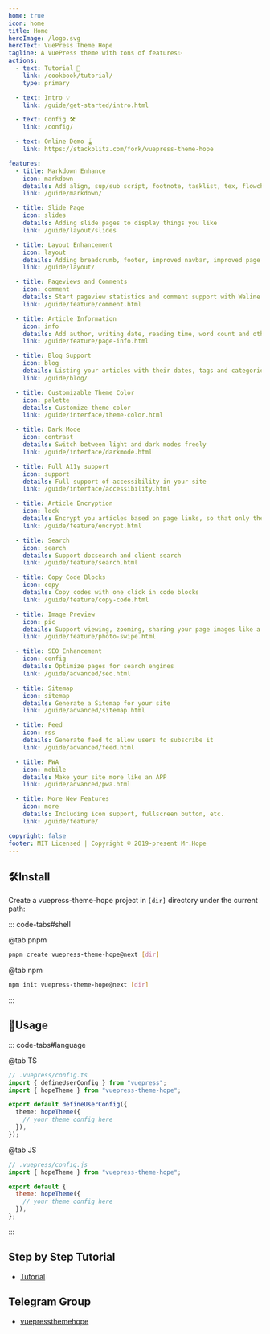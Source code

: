 ```yaml
---
home: true
icon: home
title: Home
heroImage: /logo.svg
heroText: VuePress Theme Hope
tagline: A VuePress theme with tons of features✨
actions:
  - text: Tutorial 🧭
    link: /cookbook/tutorial/
    type: primary

  - text: Intro 💡
    link: /guide/get-started/intro.html

  - text: Config 🛠
    link: /config/

  - text: Online Demo 🪀
    link: https://stackblitz.com/fork/vuepress-theme-hope

features:
  - title: Markdown Enhance
    icon: markdown
    details: Add align, sup/sub script, footnote, tasklist, tex, flowchart, diagram, mark and presentation support in Markdown
    link: /guide/markdown/

  - title: Slide Page
    icon: slides
    details: Adding slide pages to display things you like
    link: /guide/layout/slides

  - title: Layout Enhancement
    icon: layout
    details: Adding breadcrumb, footer, improved navbar, improved page nav and etc.
    link: /guide/layout/

  - title: Pageviews and Comments
    icon: comment
    details: Start pageview statistics and comment support with Waline
    link: /guide/feature/comment.html

  - title: Article Information
    icon: info
    details: Add author, writing date, reading time, word count and other information to your article
    link: /guide/feature/page-info.html

  - title: Blog Support
    icon: blog
    details: Listing your articles with their dates, tags and categories with some awesome layouts
    link: /guide/blog/

  - title: Customizable Theme Color
    icon: palette
    details: Customize theme color
    link: /guide/interface/theme-color.html

  - title: Dark Mode
    icon: contrast
    details: Switch between light and dark modes freely
    link: /guide/interface/darkmode.html

  - title: Full A11y support
    icon: support
    details: Full support of accessibility in your site
    link: /guide/interface/accessibility.html

  - title: Article Encryption
    icon: lock
    details: Encrypt you articles based on page links, so that only the one you want could see them
    link: /guide/feature/encrypt.html

  - title: Search
    icon: search
    details: Support docsearch and client search
    link: /guide/feature/search.html

  - title: Copy Code Blocks
    icon: copy
    details: Copy codes with one click in code blocks
    link: /guide/feature/copy-code.html

  - title: Image Preview
    icon: pic
    details: Support viewing, zooming, sharing your page images like a gallery
    link: /guide/feature/photo-swipe.html

  - title: SEO Enhancement
    icon: config
    details: Optimize pages for search engines
    link: /guide/advanced/seo.html

  - title: Sitemap
    icon: sitemap
    details: Generate a Sitemap for your site
    link: /guide/advanced/sitemap.html

  - title: Feed
    icon: rss
    details: Generate feed to allow users to subscribe it
    link: /guide/advanced/feed.html

  - title: PWA
    icon: mobile
    details: Make your site more like an APP
    link: /guide/advanced/pwa.html

  - title: More New Features
    icon: more
    details: Including icon support, fullscreen button, etc.
    link: /guide/feature/

copyright: false
footer: MIT Licensed | Copyright © 2019-present Mr.Hope
---
```


## 🛠Install

Create a vuepress-theme-hope project in `[dir]` directory under the current path:

::: code-tabs#shell

@tab pnpm

```bash
pnpm create vuepress-theme-hope@next [dir]
```

@tab npm

```bash
npm init vuepress-theme-hope@next [dir]
```

:::

## 🚀Usage

::: code-tabs#language

@tab TS

```ts
// .vuepress/config.ts
import { defineUserConfig } from "vuepress";
import { hopeTheme } from "vuepress-theme-hope";

export default defineUserConfig({
  theme: hopeTheme({
    // your theme config here
  }),
});
```

@tab JS

```js
// .vuepress/config.js
import { hopeTheme } from "vuepress-theme-hope";

export default {
  theme: hopeTheme({
    // your theme config here
  }),
};
```

:::

## Step by Step Tutorial

- [Tutorial](cookbook/tutorial/README.md)

## Telegram Group

- [vuepressthemehope](https://t.me/vuepressthemehope)

<NetlifyBadge />

<script setup lang="ts">
import NetlifyBadge from "@NetlifyBadge";
</script>
